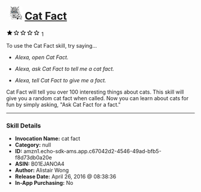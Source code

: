 # &nbsp;<img src="skill_icon" alt="Cat Fact icon" width="36"> [Cat Fact](http://alexa.amazon.com/#skills/amzn1.echo-sdk-ams.app.c67042d2-4546-49ad-bfb5-f8d73db0a20e)
![1 stars](../../images/ic_star_black_18dp_1x.png)![1 stars](../../images/ic_star_border_black_18dp_1x.png)![1 stars](../../images/ic_star_border_black_18dp_1x.png)![1 stars](../../images/ic_star_border_black_18dp_1x.png)![1 stars](../../images/ic_star_border_black_18dp_1x.png) 1

To use the Cat Fact skill, try saying...

* *Alexa, open Cat Fact.*

* *Alexa, ask Cat Fact to tell me a cat fact.*

* *Alexa, tell Cat Fact to give me a fact.*

Cat Fact will tell you over 100 interesting things about cats. This skill will give you a random cat fact when called. Now you can learn about cats for fun by simply asking, "Ask Cat Fact for a fact."

***

### Skill Details

* **Invocation Name:** cat fact
* **Category:** null
* **ID:** amzn1.echo-sdk-ams.app.c67042d2-4546-49ad-bfb5-f8d73db0a20e
* **ASIN:** B01EJANOA4
* **Author:** Alistair Wong
* **Release Date:** April 26, 2016 @ 08:38:36
* **In-App Purchasing:** No
